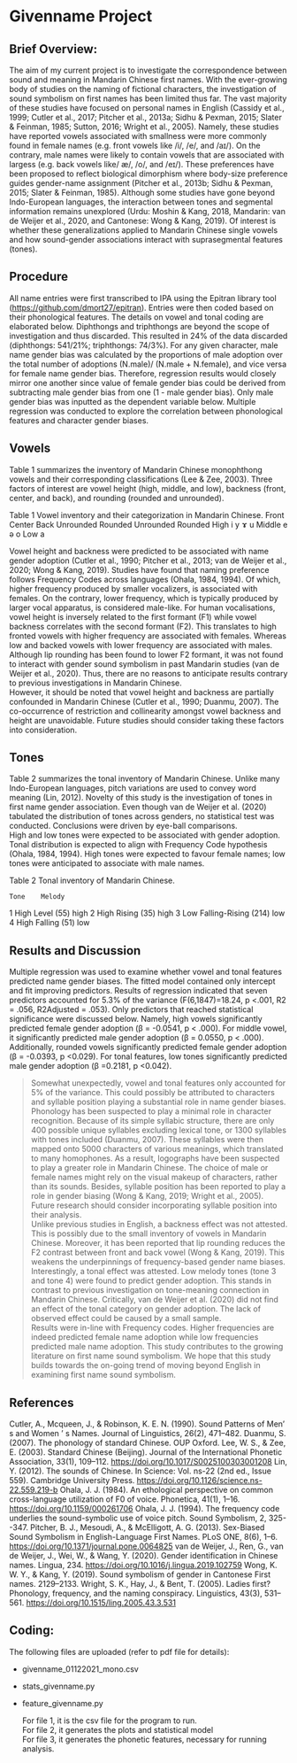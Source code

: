 # Givenname Project
## Brief Overview:

The aim of my current project is to investigate the correspondence between sound and meaning in Mandarin Chinese first names. With the ever-growing body of studies on the naming of fictional characters, the investigation of sound symbolism on first names has been limited thus far. The vast majority of these studies have focused on personal names in English (Cassidy et al., 1999; Cutler et al., 2017; Pitcher et al., 2013a; Sidhu & Pexman, 2015; Slater & Feinman, 1985; Sutton, 2016; Wright et al., 2005). Namely, these studies have reported vowels associated with smallness were more commonly found in female names (e.g. front vowels like /i/, /e/, and /aɪ/). On the contrary, male names were likely to contain vowels that are associated with largess (e.g. back vowels like/ æ/, /o/, and /eɪ/). These preferences have been proposed to reflect biological dimorphism where body-size preference guides gender-name assignment (Pitcher et al., 2013b; Sidhu & Pexman, 2015; Slater & Feinman, 1985). Although some studies have gone beyond Indo-European languages, the interaction between tones and segmental information remains unexplored (Urdu: Moshin & Kang, 2018, Mandarin: van de Weijer et al., 2020, and Cantonese: Wong & Kang, 2019). Of interest is whether these generalizations applied to Mandarin Chinese single vowels and how sound-gender associations interact with suprasegmental features (tones).  

## Procedure 
All name entries were first transcribed to IPA using the Epitran library tool (https://github.com/dmort27/epitran). Entries were then coded based on their phonological features. The details on vowel and tonal coding are elaborated below. Diphthongs and triphthongs are beyond the scope of investigation and thus discarded. This resulted in 24% of the data discarded (diphthongs: 541/21%; triphthongs: 74/3%). For any given character, male name gender bias was calculated by the proportions of male adoption over the total number of adoptions (N.male)/ (N.male + N.female), and vice versa for female name gender bias. Therefore, regression results would closely mirror one another since value of female gender bias could be derived from subtracting male gender bias from one (1 - male gender bias). Only male gender bias was inputted as the dependent variable below. Multiple regression was conducted to explore the correlation between phonological features and character gender biases.  

##  Vowels
Table 1 summarizes the inventory of Mandarin Chinese monophthong vowels and their corresponding classifications (Lee & Zee, 2003). Three factors of interest are vowel height (high, middle, and low), backness (front, center, and back), and rounding (rounded and unrounded).  

Table 1
Vowel inventory and their categorization in Mandarin Chinese.
	Front	Center	Back
	Unrounded	Rounded		Unrounded	Rounded
High	i 	y		ɤ	u
Middle	e		ə		o
Low			a		


Vowel height and backness were predicted to be associated with name gender adoption (Cutler et al., 1990; Pitcher et al., 2013; van de Weijer et al., 2020; Wong & Kang, 2019). Studies have found that naming preference follows Frequency Codes across languages (Ohala, 1984, 1994). Of which, higher frequency produced by smaller vocalizers, is associated with females. On the contrary, lower frequency, which is typically produced by larger vocal apparatus, is considered male-like. For human vocalisations, vowel height is inversely related to the first formant (F1) while vowel backness correlates with the second formant (F2). This translates to high fronted vowels with higher frequency are associated with females. Whereas low and backed vowels with lower frequency are associated with males. Although lip rounding has been found to lower F2 formant, it was not found to interact with gender sound symbolism in past Mandarin studies (van de Weijer et al., 2020). Thus, there are no reasons to anticipate results contrary to previous investigations in Mandarin Chinese.  
However, it should be noted that vowel height and backness are partially confounded in Mandarin Chinese (Cutler et al., 1990; Duanmu, 2007). The co-occurrence of restriction and collinearity amongst vowel backness and height are unavoidable. Future studies should consider taking these factors into consideration.  

##  Tones
Table 2 summarizes the tonal inventory of Mandarin Chinese. Unlike many Indo-European languages, pitch variations are used to convey word meaning (Lin, 2012). Novelty of this study is the investigation of tones in first name gender association. Even though van de Weijer et al. (2020) tabulated the distribution of tones across genders, no statistical test was conducted. Conclusions were driven by eye-ball comparisons.  
High and low tones were expected to be associated with gender adoption. Tonal distribution is expected to align with Frequency Code hypothesis (Ohala, 1984, 1994). High tones were expected to favour female names; low tones were anticipated to associate with male names.  
 
Table 2
Tonal inventory of Mandarin Chinese.

	Tone	Melody
1	High Level (55)	high
2	High Rising (35)	high
3	Low Falling-Rising (214)	low
4	High Falling (51)	low

##  Results and Discussion
Multiple regression was used to examine whether vowel and tonal features predicted name gender biases. The fitted model contained only intercept and fit improving predictors. Results of regression indicated that seven predictors accounted for 5.3% of the variance (F(6,1847)=18.24, p <.001, R2 =  .056, R2Adjusted = .053). Only predictors that reached statistical significance were discussed below. Namely, high vowels significantly predicted female gender adoption (β = -0.0541, p < .000). For middle vowel, it significantly predicted male gender adoption (β = 0.0550, p < .000). Additionally, rounded vowels significantly predicted female gender adoption (β = -0.0393, p <0.029). For tonal features, low tones significantly predicted male gender adoption (β =0.2181, p <0.042).  
> Somewhat unexpectedly, vowel and tonal features only accounted for 5% of the variance. This could possibly be attributed to characters and syllable position playing a substantial role in name gender biases. Phonology has been suspected to play a minimal role in character recognition. Because of its simple syllabic structure, there are only 400 possible unique syllables excluding lexical tone, or 1300 syllables with tones included (Duanmu, 2007). These syllables were then mapped onto 5000 characters of various meanings, which translated to many homophones. As a result, logographs have been suspected to play a greater role in Mandarin Chinese. The choice of male or female names might rely on the visual makeup of characters, rather than its sounds. Besides, syllable position has been reported to play a role in gender biasing (Wong & Kang, 2019; Wright et al., 2005). Future research should consider incorporating syllable position into their analysis.  
Unlike previous studies in English, a backness effect was not attested. This is possibly due to the small inventory of vowels in Mandarin Chinese. Moreover, it has been reported that lip rounding reduces the F2 contrast between front and back vowel (Wong & Kang, 2019). This weakens the underpinnings of frequency-based gender name biases.  
> Interestingly, a tonal effect was attested. Low melody tones (tone 3 and tone 4) were found to predict gender adoption. This stands in contrast to previous investigation on tone-meaning connection in Mandarin Chinese. Critically, van de Weijer et al. (2020) did not find an effect of the tonal category on gender adoption. The lack of observed effect could be caused by a small sample.  
Results were in-line with Frequency codes. Higher frequencies are indeed predicted female name adoption while low frequencies predicted male name adoption. This study contributes to the growing literature on first name sound symbolism. We hope that this study builds towards the on-going trend of moving beyond English in examining first name sound symbolism.   


## References
Cutler, A., Mcqueen, J., & Robinson, K. E. N. (1990). Sound Patterns of Men’ s and Women ’ s Names. Journal of Linguistics, 26(2), 471–482.
Duanmu, S. (2007). The phonology of standard Chinese. OUP Oxford.
Lee, W. S., & Zee, E. (2003). Standard Chinese (Beijing). Journal of the International Phonetic Association, 33(1), 109–112. https://doi.org/10.1017/S0025100303001208
Lin, Y. (2012). The sounds of Chinese. In Science: Vol. ns-22 (2nd ed., Issue 559). Cambridge University Press. https://doi.org/10.1126/science.ns-22.559.219-b
Ohala, J. J. (1984). An ethological perspective on common cross-language utilization of F0 of voice. Phonetica, 41(1), 1–16. https://doi.org/10.1159/000261706
Ohala, J. J. (1994). The frequency code underlies the sound-symbolic use of voice pitch. Sound Symbolism, 2, 325--347.
Pitcher, B. J., Mesoudi, A., & McElligott, A. G. (2013). Sex-Biased Sound Symbolism in English-Language First Names. PLoS ONE, 8(6), 1–6. https://doi.org/10.1371/journal.pone.0064825
van de Weijer, J., Ren, G., van de Weijer, J., Wei, W., & Wang, Y. (2020). Gender identification in Chinese names. Lingua, 234. https://doi.org/10.1016/j.lingua.2019.102759
Wong, K. W. Y., & Kang, Y. (2019). Sound symbolism of gender in Cantonese First names. 2129–2133.
Wright, S. K., Hay, J., & Bent, T. (2005). Ladies first? Phonology, frequency, and the naming conspiracy. Linguistics, 43(3), 531–561. https://doi.org/10.1515/ling.2005.43.3.531


## Coding:
  The following files are uploaded (refer to pdf file for details):

- givenname_01122021_mono.csv  
- stats_givenname.py  
- feature_givenname.py  

  For file 1, it is the csv file for the program to run.  
  For file 2, it generates the plots and statistical model  
  For file 3, it generates the phonetic features, necessary for running analysis.  
